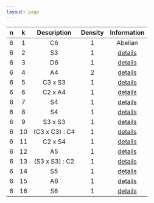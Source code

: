 ```yaml
---
layout: page
---
```


|n|k|Description|Density|Information|
 |:---:|:---:|:-----:|:-------:|:----------:|
|6|1|C6|1|Abelian|
|6|2|S3|1|[details](TransitiveGroup(6,2).txt)|
|6|3|D6|1|[details](TransitiveGroup(6,3).txt)|
|6|4|A4|2|[details](TransitiveGroup(6,4).txt)|
|6|5|C3 x S3|1|[details](TransitiveGroup(6,5).txt)|
|6|6|C2 x A4|1|[details](TransitiveGroup(6,6).txt)|
|6|7|S4|1|[details](TransitiveGroup(6,7).txt)|
|6|8|S4|1|[details](TransitiveGroup(6,8).txt)|
|6|9|S3 x S3|1|[details](TransitiveGroup(6,9).txt)|
|6|10|(C3 x C3) : C4|1|[details](TransitiveGroup(6,10).txt)|
|6|11|C2 x S4|1|[details](TransitiveGroup(6,11).txt)|
|6|12|A5|1|[details](TransitiveGroup(6,12).txt)|
|6|13|(S3 x S3) : C2|1|[details](TransitiveGroup(6,13).txt)|
|6|14|S5|1|[details](TransitiveGroup(6,14).txt)|
|6|15|A6|1|[details](TransitiveGroup(6,15).txt)|
|6|16|S6|1|[details](TransitiveGroup(6,16).txt)|
